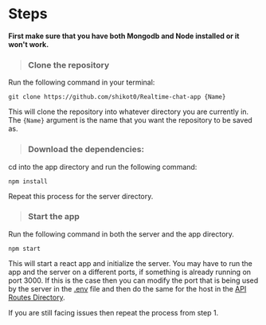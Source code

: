 # Steps

**First make sure that you have both Mongodb and Node installed or it won't work.**
> ### Clone the repository
Run the following command in your terminal:
```
git clone https://github.com/shikot0/Realtime-chat-app {Name}
```
This will clone the repository into whatever directory you are currently in.
The `{Name}` argument is the name that you want the repository to be saved as.
> ### Download the dependencies:
cd into the app directory and run the following command:
```
npm install
```
Repeat this process for the server directory.

> ### Start the app
Run the following command in both the server and the app directory.
```
npm start
```
This will start a react app and initialize the server.
You may have to run the app and the server on a different ports, if something is already running on port 3000. If this is the case then you can modify the port that is being used by the server in the [.env](./server/.env) file and then do the same for the host in the [API Routes Directory](./app/src/utils/APIRoutes.js).

If you are still facing issues then repeat the process from step 1.